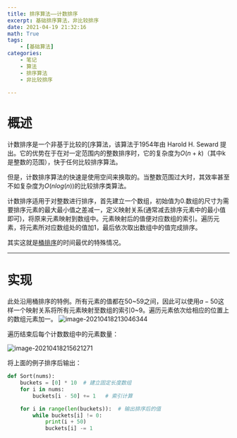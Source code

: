 ```yaml
---
title: 排序算法——计数排序
excerpt: 基础排序算法，非比较排序
date: 2021-04-19 21:32:16
math: True
tags:
	- [基础算法]
categories:
	- 笔记
	- 算法
	- 排序算法
	- 非比较排序
	
---
```


# 概述

计数排序是一个非基于比较的[序算法，该算法于1954年由 Harold H. Seward 提出。它的优势在于在对一定范围内的整数排序时，它的复杂度为$Ο(n+k)$（其中k是整数的范围），快于任何比较排序算法。

但是，计数排序算法的快速是使用空间来换取的。当整数范围过大时，其效率甚至不如复杂度为$O(nlog(n))$的比较排序类算法。

计数排序适用于对整数进行排序，首先建立一个数组，初始值为0.数组的尺寸为需要排序元素的最大最小值之差减一，定义映射关系(通常减去排序元素中的最小值即可)，将原来元素映射到数组中。元素映射后的值便对应数组的索引。遍历元素，将元素所对应数组处的值加1，最后依次取出数组中的值完成排序。

其实这就是[桶排序]( http://xiubenwu.github.io/2021/04/18/%E6%8E%92%E5%BA%8F%E7%AE%97%E6%B3%95%E2%80%94%E2%80%94%E6%A1%B6%E6%8E%92%E5%BA%8F/)的时间最优的特殊情况。

***

# 实现
此处沿用桶排序的特例。所有元素的值都在50\~59之间，因此可以使用$a-50$这样一个映射关系将所有元素映射至数组的索引0\~9。遍历元素依次给相应的位置上的数组元素加一。
![image-20210418213046344](https://gitee.com/xiubenwu/xiubenwu-images/raw/master/img/20210418BucketSort1.png)

遍历结束后每个计数数组中的元素数量：

![image-20210418215621271](https://gitee.com/xiubenwu/xiubenwu-images/raw/master/img/20210418Bucketsort2.png)

将上面的例子排序后输出：

```python
def Sort(nums):
    buckets = [0] * 10  # 建立固定长度数组
    for i in nums:
        buckets[i - 50] += 1   # 索引计算

    for i in range(len(buckets)):  # 输出排序后的值
        while buckets[i] != 0:
            print(i + 50)
            buckets[i] -= 1
```


